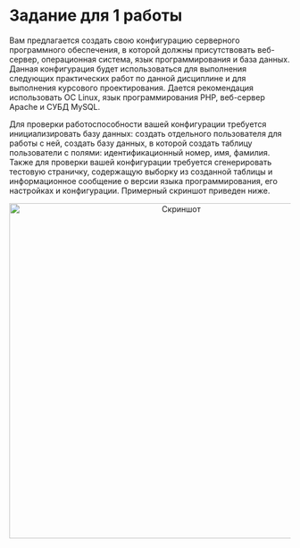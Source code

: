 # Задание для 1 работы
<p>
    Вам предлагается создать свою конфигурацию серверного программного
    обеспечения, в которой должны присутствовать веб-сервер, операционная
    система, язык программирования и база данных. Данная конфигурация будет
    использоваться для выполнения следующих практических работ по данной
    дисциплине и для выполнения курсового проектирования.
    Дается рекомендация использовать ОС Linux, язык программирования
    PHP, веб-сервер Apache и СУБД MySQL.
</p>
<p>
    Для проверки работоспособности вашей конфигурации требуется
    инициализировать базу данных: создать отдельного пользователя для работы с
    ней, создать базу данных, в которой создать таблицу пользователи с полями:
    идентификационный номер, имя, фамилия. Также для проверки вашей
    конфигурации требуется сгенерировать тестовую страничку, содержащую
    выборку из созданной таблицы и информационное сообщение о версии языка
    программирования, его настройках и конфигурации. Примерный скриншот приведен ниже. 
</p>
<p align="center">
    <img src="https://sun9-81.userapi.com/impg/mxt-UrMrFiBLmaoVlrg0UNorlnM9NzLhLCcy-A/jA_l-3Z7Yww.jpg?size=612x591&quality=96&sign=ae11ff0d2d70f849310a37a841c9dcd8&type=album" alt="Скриншот" width="600"/>
</p>